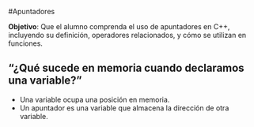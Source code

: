 #Apuntadores

**Objetivo**: Que el alumno comprenda el uso de apuntadores en C++, incluyendo su definición, operadores relacionados, y cómo se utilizan en funciones.

## **“¿Qué sucede en memoria cuando declaramos una variable?”**

* Una variable ocupa una posición en memoria.
* Un apuntador es una variable que almacena la dirección de otra variable.
